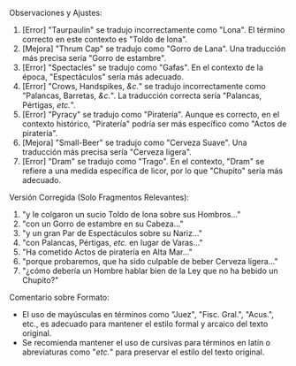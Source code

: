Observaciones y Ajustes:

1. [Error] "Taurpaulin" se tradujo incorrectamente como "Lona". El término correcto en este contexto es "Toldo de lona".
2. [Mejora] "Thrum Cap" se tradujo como "Gorro de Lana". Una traducción más precisa sería "Gorro de estambre".
3. [Error] "Spectacles" se tradujo como "Gafas". En el contexto de la época, "Espectáculos" sería más adecuado.
4. [Error] "Crows, Handspikes, _&c._" se tradujo incorrectamente como "Palancas, Barretas, _&c._". La traducción correcta sería "Palancas, Pértigas, _etc._".
5. [Error] "Pyracy" se tradujo como "Piratería". Aunque es correcto, en el contexto histórico, "Piratería" podría ser más específico como "Actos de piratería".
6. [Mejora] "Small-Beer" se tradujo como "Cerveza Suave". Una traducción más precisa sería "Cerveza ligera".
7. [Error] "Dram" se tradujo como "Trago". En el contexto, "Dram" se refiere a una medida específica de licor, por lo que "Chupito" sería más adecuado.

Versión Corregida (Solo Fragmentos Relevantes):

1. "y le colgaron un sucio Toldo de lona sobre sus Hombros..."
2. "con un Gorro de estambre en su Cabeza..."
3. "y un gran Par de Espectáculos sobre su Nariz..."
4. "con Palancas, Pértigas, _etc._ en lugar de Varas..."
5. "Ha cometido Actos de piratería en Alta Mar..."
6. "porque probaremos, que ha sido culpable de beber Cerveza ligera..."
7. "¿cómo debería un Hombre hablar bien de la Ley que no ha bebido un Chupito?"

Comentario sobre Formato:

- El uso de mayúsculas en términos como "Juez", "Fisc. Gral.", "Acus.", etc., es adecuado para mantener el estilo formal y arcaico del texto original.
- Se recomienda mantener el uso de cursivas para términos en latín o abreviaturas como "_etc._" para preservar el estilo del texto original.